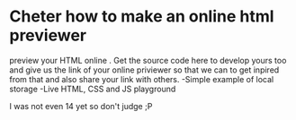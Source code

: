 # Cheter how to make an online html previewer
preview your HTML online . Get the source code here to develop yours too and give us the link of your online priviewer so that we can to get inpired from that and also share your link with others.
-Simple example of local storage
-Live HTML, CSS and JS playground

I was not even 14 yet so don't judge ;P
